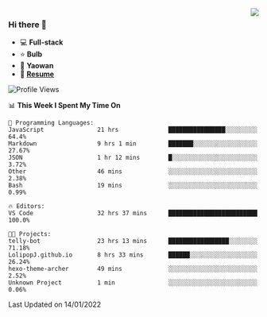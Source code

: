 <img align="right" src="https://github-readme-stats.vercel.app/api?username=LolipopJ&show_icons=true&count_private=true&hide_title=true&include_all_commits=true&theme=vue">

### Hi there 👋

- :computer: **Full-stack**
- :star: **Bulb**
- :pill: **Yaowan**
- :milky_way: [**Resume**](https://cdn.jsdelivr.net/gh/lolipopj/resume/export/resume-en.pdf)

<!--START_SECTION:waka-->
![Profile Views](http://img.shields.io/badge/Profile%20Views-4-blue)

📊 **This Week I Spent My Time On** 

```text
💬 Programming Languages: 
JavaScript               21 hrs              ████████████████░░░░░░░░░   64.4% 
Markdown                 9 hrs 1 min         ███████░░░░░░░░░░░░░░░░░░   27.67% 
JSON                     1 hr 12 mins        █░░░░░░░░░░░░░░░░░░░░░░░░   3.72% 
Other                    46 mins             ░░░░░░░░░░░░░░░░░░░░░░░░░   2.38% 
Bash                     19 mins             ░░░░░░░░░░░░░░░░░░░░░░░░░   0.99%

🔥 Editors: 
VS Code                  32 hrs 37 mins      █████████████████████████   100.0%

🐱‍💻 Projects: 
telly-bot                23 hrs 13 mins      █████████████████░░░░░░░░   71.18% 
LolipopJ.github.io       8 hrs 33 mins       ██████░░░░░░░░░░░░░░░░░░░   26.24% 
hexo-theme-archer        49 mins             ░░░░░░░░░░░░░░░░░░░░░░░░░   2.52% 
Unknown Project          1 min               ░░░░░░░░░░░░░░░░░░░░░░░░░   0.06%

```


 Last Updated on 14/01/2022
<!--END_SECTION:waka-->
